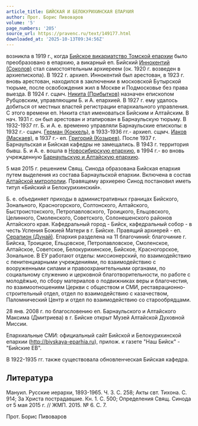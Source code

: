 ```yaml
---
article_title: БИЙСКАЯ И БЕЛОКУРИХИНСКАЯ ЕПАРХИЯ
author: Прот. Борис Пивоваров
volume: '5'
page_numbers: '205'
source_url: https://pravenc.ru/text/149177.html
downloaded_at: '2025-10-13T09:34:56Z'
---
```


возникла в 1919 г., когда [Бийское викариатство Томской епархии](<https://pravenc.ru/text/Бийское викариатство Томской епархии.html>) было преобразовано в епархию, а викарный еп. Бийский [Иннокентий (Соколов)](<https://pravenc.ru/text/Иннокентий (Соколов).html>) стал самостоятельным архиереем (ок. 1920 г. возведен в архиепископа). В 1922 г. архиеп. Иннокентий был арестован, в 1923 г. вновь арестован, находился в заключении в московской Бутырской тюрьме, после освобождения жил в Москве и Подмосковье без права выезда. В 1924 г. сщмч. [Никита (Прибытков)](<https://pravenc.ru/text/Никита (Прибытков).html>) назначен епископом Рубцовским, управляющим Б. и А. епархией. В 1927 г. ему удалось добиться от местных властей регистрации епархиального управления. С этого времени еп. Никита стал именоваться Бийским и Алтайским. В нач. 1931 г. он был арестован и этапирован в Барнаульскую тюрьму. В 1932-1937 гг. Б. и А. е. временно управляли Барнаульские епископы: в 1932 г.- сщмч. [Герман (Коккель)](<https://pravenc.ru/text/Герман (Коккель).html>), в 1933-1936 гг.- архиеп. сщмч. [Иаков (Маскаев)](<https://pravenc.ru/text/Иаков (Маскаев).html>), в 1937 г.- еп. [Григорий (Козырев)](<https://pravenc.ru/text/Григорий (Козырев).html>). После 1937 г. Барнаульская и Бийская кафедры не замещались. В 1943 г. территория бывш. Б. и А. е. вошла в [Новосибирскую епархию](<https://pravenc.ru/text/Новосибирскую епархию.html>), в 1994 г.- во вновь учрежденную [Барнаульскую и Алтайскую епархию](<https://pravenc.ru/text/Барнаульскую и Алтайскую епархию.html>).

5 мая 2015 г. решением Свящ. Синода образована Бийская епархия путем выделения из состава Барнаульской епархии. Включена в состав [Алтайской митрополии](<https://pravenc.ru/text/Алтайской митрополии.html>). Правящему архиерею Синод постановил иметь титул «Бийский и Белокурихинский».

Б. е. объединяет приходы в административных границах Бийского, Зонального, Красногорского, Солтонского, Алтайского, Быстроистокского, Петропавловского, Троицкого, Ельцовского, Целинного, Смоленского, Советского, Солонешенского районов Алтайского края. Кафедральный город - Бийск, кафедральный собор - в честь Успения Божией Матери в г. Бийске. Правящий архиерей - еп. [Серапион (Дунай)](<https://pravenc.ru/text/Серапион (Дунай).html>). Епархия разделена на 11 благочиний: благочиние г. Бийска, Троицкое, Ельцовское, Петропавловское, Смоленское, Алтайское, Советское, Белокурихинское, Бийское, Красногорское, Зональное. В ЕУ работают отделы: миссионерский, по взаимодействию с пенитенциарными учреждениями, по взаимодействию с вооруженными силами и правоохранительными органами, по социальному служению и церковной благотворительности, по работе с молодёжью, по сбору материалов о подвижниках веры и благочестия, по взаимоотношениям Церкви с обществом и СМИ, реставрационно-строительный отдел, отдел по взаимодействию с казачеством, Паломнический Центр и отдел по взаимодействию со старообрядцами.

28 янв. 2008 г. по благословению еп. Барнаульского и Алтайского Максима (Дмитриева) в г. Бийске открыт Музей Алтайской Духовной Миссии.

Епархиальные СМИ:  официальный сайт Бийской и Белокурихинской епархии (http://biyskaya-eparhia.ru), прилож. к газете "Наш Бийск" - "Бийские ЕВ".

В 1922-1935 гг. также существовала обновленческая Бийская кафедра.

## Литература

Мануил. Русские иерархи, 1893-1965. Ч. 3. С. 258; Акты свт. Тихона. С. 914; За Христа пострадавшие. Кн. 1. С. 500; Определения Свящ. Синода от 5 мая 2015 г. // ЖМП. 2015. № 6. С. 7.

Прот. Борис Пивоваров
